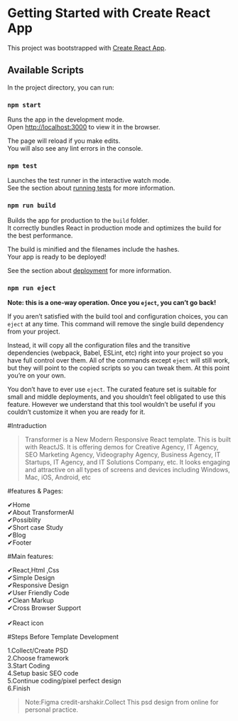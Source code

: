 # Getting Started with Create React App

This project was bootstrapped with [Create React App](https://github.com/facebook/create-react-app).

## Available Scripts

In the project directory, you can run:

### `npm start`

Runs the app in the development mode.\
Open [http://localhost:3000](http://localhost:3000) to view it in the browser.

The page will reload if you make edits.\
You will also see any lint errors in the console.

### `npm test`

Launches the test runner in the interactive watch mode.\
See the section about [running tests](https://facebook.github.io/create-react-app/docs/running-tests) for more information.

### `npm run build`

Builds the app for production to the `build` folder.\
It correctly bundles React in production mode and optimizes the build for the best performance.

The build is minified and the filenames include the hashes.\
Your app is ready to be deployed!

See the section about [deployment](https://facebook.github.io/create-react-app/docs/deployment) for more information.

### `npm run eject`

**Note: this is a one-way operation. Once you `eject`, you can’t go back!**

If you aren’t satisfied with the build tool and configuration choices, you can `eject` at any time. This command will remove the single build dependency from your project.

Instead, it will copy all the configuration files and the transitive dependencies (webpack, Babel, ESLint, etc) right into your project so you have full control over them. All of the commands except `eject` will still work, but they will point to the copied scripts so you can tweak them. At this point you’re on your own.

You don’t have to ever use `eject`. The curated feature set is suitable for small and middle deployments, and you shouldn’t feel obligated to use this feature. However we understand that this tool wouldn’t be useful if you couldn’t customize it when you are ready for it.

#Intraduction

>Transformer is a New Modern Responsive React template. This is built with ReactJS. It is offering demos for Creative Agency, IT Agency, SEO Marketing Agency, Videography Agency, Business Agency, IT Startups, IT Agency, and IT Solutions Company, etc. It looks engaging and attractive on all types of screens and devices including Windows, Mac, iOS, Android, etc

#features & Pages:

✔Home<br> 
✔About TransformerAI<br> 
✔Possiblity<br> 
✔Short case Study<br> 
✔Blog<br>
✔Footer<br> 


#Main features:

✔React,Html ,Css<br> 
✔Simple Design<br> 
✔Responsive Design<br> 
✔User Friendly Code<br> 
✔Clean Markup<br> 
✔Cross Browser Support<br>  
✔React icon<br> 


#Steps Before Template Development

1.Collect/Create PSD<br> 
2.Choose framework<br> 
3.Start Coding<br> 
4.Setup basic SEO code<br> 
5.Continue coding/pixel perfect design<br> 
6.Finish<br> 

>Note:Figma credit-arshakir.Collect This psd design from online for personal practice.
